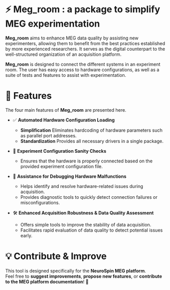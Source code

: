 # ⚡ Meg_room : a package to simplify MEG experimentation

**Meg_room** aims to enhance MEG data quality by assisting new experimenters, allowing them to benefit from the best practices established by more experienced researchers. It serves as the digital counterpart to the well-structured organization of an acquisition platform.

**Meg_room** is designed to connect the different systems in an experiment room. The user has easy access to hardware configurations, as well as a suite of tests and features to assist with experimentation.


# 🚀 **Features**  

The four main features of **Meg_room** are presented here.  

- ✅ **Automated Hardware Configuration Loading**  
  - **Simplification** Eliminates hardcoding of hardware parameters such as parallel port addresses.  
  - **Standardization** Provides all necessary drivers in a single package.  

- 🔧 **Experiment Configuration Sanity Checks**  
  - Ensures that the hardware is properly connected based on the provided experiment configuration file.  

- 🚨 **Assistance for Debugging Hardware Malfunctions**  
  - Helps identify and resolve hardware-related issues during acquisition.  
  - Provides diagnostic tools to quickly detect connection failures or misconfigurations.  

- 🛠️ **Enhanced Acquisition Robustness & Data Quality Assessment**  
  - Offers simple tools to improve the stability of data acquisition.  
  - Facilitates rapid evaluation of data quality to detect potential issues early.  

# 💡 **Contribute & Improve**  

This tool is designed specifically for the **NeuroSpin MEG platform**.  
Feel free to **suggest improvements**, **propose new features**, or **contribute to the MEG platform documentation**! 🚀  
